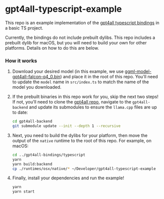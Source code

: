 # gpt4all-typescript-example

This repo is an example implementation of the [gpt4all typescript bindings](https://github.com/nomic-ai/gpt4all/tree/main/gpt4all-bindings/typescript) in a basic TS project.

Currently, the bindings do not include prebuilt dylibs.
This repo includes a prebuilt dylib for macOS, but you will need to build your own for other platforms.
Details on how to do this are below.

### How it works

1. Download your desired model (in this example, we use [ggml-model-gpt4all-falcon-q4_0.bin](https://huggingface.co/nomic-ai/gpt4all-falcon-ggml/resolve/main/ggml-model-gpt4all-falcon-q4_0.bin)) and place it in the root of this repo. You'll need to update the `model` name in `src/index.ts` to match the name of the model you downloaded.

2. If the prebuilt binaries in this repo work for you, skip the next two steps! If not, you'll need to clone the [gpt4all repo](https://github.com/nomic-ai/gpt4all), navigate to the `gpt4all-backend` and update its submodules to ensure the `llama.cpp` files are up to date:

   ```bash
   cd gpt4all-backend
   git submodule update --init --depth 1 --recursive
   ```

3. Next, you need to build the dylibs for your platform, then move the output of the `native` runtime to the root of this repo. For example, on macOS:

   ```bash
   cd ../gpt4all-bindings/typescript
   yarn
   yarn build:backend
   cp ./runtimes/osx/native/* ~/Developer/gpt4all-typescript-example
   ```

4. Finally, install your dependencies and run the example!

   ```bash
   yarn
   yarn start
   ```
